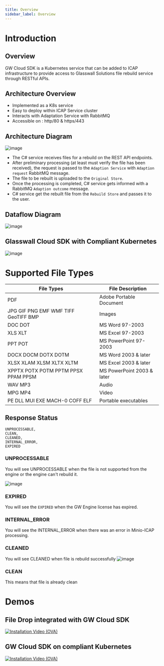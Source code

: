 ```yaml
---
title: Overview
sidebar_label: Overview
---
```


# Introduction

## Overview
GW Cloud SDK is a Kubernetes service that can be added to ICAP infrastructure to provide access to Glasswall Solutions file rebuild service through RESTful APIs.

## Architecture Overview
- Implemented as a K8s service
- Easy to deploy within ICAP Service cluster
- Interacts with Adaptation Service with RabbitMQ
- Accessible on : http/80 & https/443

## Architecture Diagram

![image](https://user-images.githubusercontent.com/60857664/115525291-3e0d1580-a28f-11eb-8258-32da3b5d0ace.png)

- The C# service receives files for a rebuild on the REST API endpoints.
- After preliminary processing (at least must verify the file has been received), the request is passed to the `Adaption Service` with `Adaption request` RabbitMQ message.
- The file to be rebuilt is uploaded to the `Original Store`.
- Once the processing is completed, C# service gets informed with a RabbitMQ `Adaption outcome` message.
- C# service get the rebuilt file from the `Rebuild Store` and passes it to the user.

## Dataflow Diagram

![image](https://github.com/k8-proxy/cs-k8s-api/blob/main/images/gw-cloud-sdk-dataflow-diagram.png?raw=true)

## Glasswall Cloud SDK with Compliant Kubernetes

![image](https://user-images.githubusercontent.com/60857664/115548813-2f7f2800-a2a8-11eb-8ba3-e7569db39fe0.png)


# Supported File Types

| File Types | File Description |
| --- | --- |
| PDF | Adobe Portable Document |
| JPG GIF PNG EMF WMF TIFF GeoTIFF BMP | Images |
| DOC DOT | MS Word 97-2003 |
| XLS XLT | MS Excel 97-2003 |
| PPT POT | MS PowerPoint 97-2003 |
| DOCX DOCM DOTX DOTM | MS Word 2003 & later |
| XLSX XLAM XLSM XLTX XLTM | MS Excel 2003 & later |
| XPPTX POTX POTM PPTM PPSX PPAM PPSM | MS PowerPoint 2003 & later |
| WAV MP3 | Audio |
| MPG MP4 | Video |
| PE DLL MUI EXE MACH-0 COFF ELF | Portable executables |


## Response Status

```
UNPROCESSABLE,
CLEAN,
CLEANED,
INTERNAL_ERROR,
EXPIRED
```

### UNPROCESSABLE

You will see UNPROCESSABLE when the file is not supported from the engine or the engine can't rebuild it.

![image](https://user-images.githubusercontent.com/60857664/123620628-bbfb1900-d80a-11eb-9da7-78648f43d0f6.png)

### EXPIRED

You will see the `EXPIRED` when the GW Engine license has expired.

### INTERNAL_ERROR

You will see the INTERNAL_ERROR when there was an error in Minio-ICAP processing.

### CLEANED

You will see CLEANED when file is rebuild successfully
![image](https://user-images.githubusercontent.com/60857664/123620936-04b2d200-d80b-11eb-9be2-a5a6a5021516.png)

### CLEAN
This means that file is already clean

# Demos

## File Drop integrated with GW Cloud SDK

[![Installation Video (OVA)](https://img.youtube.com/vi/_ZnCP1GY2-w/hqdefault.jpg)](https://www.youtube.com/watch?v=_ZnCP1GY2-w)

## GW Cloud SDK on compliant Kubernetes

[![Installation Video (OVA)](https://img.youtube.com/vi/_0VVsgnVSnA/hqdefault.jpg)](https://www.youtube.com/watch?v=_0VVsgnVSnA)
